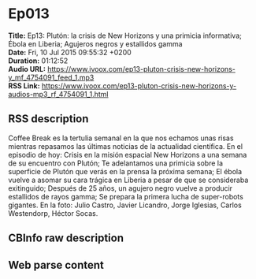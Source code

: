 # Ep013  
**Title:** Ep13: Plutón: la crisis de New Horizons y una primicia informativa; Ébola en Liberia; Agujeros negros y estallidos gamma  
**Date:** Fri, 10 Jul 2015 09:55:32 +0200  
**Duration:** 01:12:52  
**Audio URL:** https://www.ivoox.com/ep13-pluton-crisis-new-horizons-y_mf_4754091_feed_1.mp3  
**RSS Link:** https://www.ivoox.com/ep13-pluton-crisis-new-horizons-y-audios-mp3_rf_4754091_1.html  

## RSS description
Coffee Break es la tertulia semanal en la que nos echamos unas risas mientras repasamos las últimas noticias de la actualidad científica. En el episodio de hoy: Crisis en la misión espacial New Horizons a una semana de su encuentro con Plutón; Te adelantamos una primicia sobre la superficie de Plutón que verás en la prensa la próxima semana; El ébola vuelve a asomar su cara trágica en Liberia a pesar de que se consideraba exitinguido; Después de 25 años, un agujero negro vuelve a producir estallidos de rayos gamma; Se prepara la primera lucha de super-robots gigantes. En la foto: Julio Castro, Javier Licandro, Jorge Iglesias, Carlos Westendorp, Héctor Socas.

## CBInfo raw description


## Web parse content

